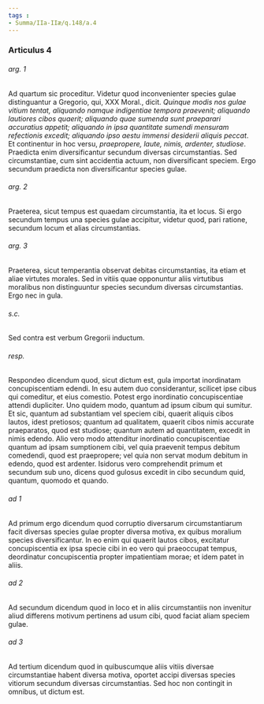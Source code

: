 ```yaml
---
tags : 
- Summa/IIa-IIæ/q.148/a.4
---
```


### Articulus 4

###### arg. 1
Ad quartum sic proceditur. Videtur quod inconvenienter species gulae distinguantur a Gregorio, qui, XXX Moral., dicit. *Quinque modis nos gulae vitium tentat, aliquando namque indigentiae tempora praevenit; aliquando lautiores cibos quaerit; aliquando quae sumenda sunt praeparari accuratius appetit; aliquando in ipsa quantitate sumendi mensuram refectionis excedit; aliquando ipso aestu immensi desiderii aliquis peccat*. Et continentur in hoc versu, *praepropere, laute, nimis, ardenter, studiose*. Praedicta enim diversificantur secundum diversas circumstantias. Sed circumstantiae, cum sint accidentia actuum, non diversificant speciem. Ergo secundum praedicta non diversificantur species gulae.

###### arg. 2
Praeterea, sicut tempus est quaedam circumstantia, ita et locus. Si ergo secundum tempus una species gulae accipitur, videtur quod, pari ratione, secundum locum et alias circumstantias.

###### arg. 3
Praeterea, sicut temperantia observat debitas circumstantias, ita etiam et aliae virtutes morales. Sed in vitiis quae opponuntur aliis virtutibus moralibus non distinguuntur species secundum diversas circumstantias. Ergo nec in gula.

###### s.c.
Sed contra est verbum Gregorii inductum.

###### resp.
Respondeo dicendum quod, sicut dictum est, gula importat inordinatam concupiscentiam edendi. In esu autem duo considerantur, scilicet ipse cibus qui comeditur, et eius comestio. Potest ergo inordinatio concupiscentiae attendi dupliciter. Uno quidem modo, quantum ad ipsum cibum qui sumitur. Et sic, quantum ad substantiam vel speciem cibi, quaerit aliquis cibos lautos, idest pretiosos; quantum ad qualitatem, quaerit cibos nimis accurate praeparatos, quod est studiose; quantum autem ad quantitatem, excedit in nimis edendo. Alio vero modo attenditur inordinatio concupiscentiae quantum ad ipsam sumptionem cibi, vel quia praevenit tempus debitum comedendi, quod est praepropere; vel quia non servat modum debitum in edendo, quod est ardenter. Isidorus vero comprehendit primum et secundum sub uno, dicens quod gulosus excedit in cibo secundum quid, quantum, quomodo et quando.

###### ad 1
Ad primum ergo dicendum quod corruptio diversarum circumstantiarum facit diversas species gulae propter diversa motiva, ex quibus moralium species diversificantur. In eo enim qui quaerit lautos cibos, excitatur concupiscentia ex ipsa specie cibi in eo vero qui praeoccupat tempus, deordinatur concupiscentia propter impatientiam morae; et idem patet in aliis.

###### ad 2
Ad secundum dicendum quod in loco et in aliis circumstantiis non invenitur aliud differens motivum pertinens ad usum cibi, quod faciat aliam speciem gulae.

###### ad 3
Ad tertium dicendum quod in quibuscumque aliis vitiis diversae circumstantiae habent diversa motiva, oportet accipi diversas species vitiorum secundum diversas circumstantias. Sed hoc non contingit in omnibus, ut dictum est.

